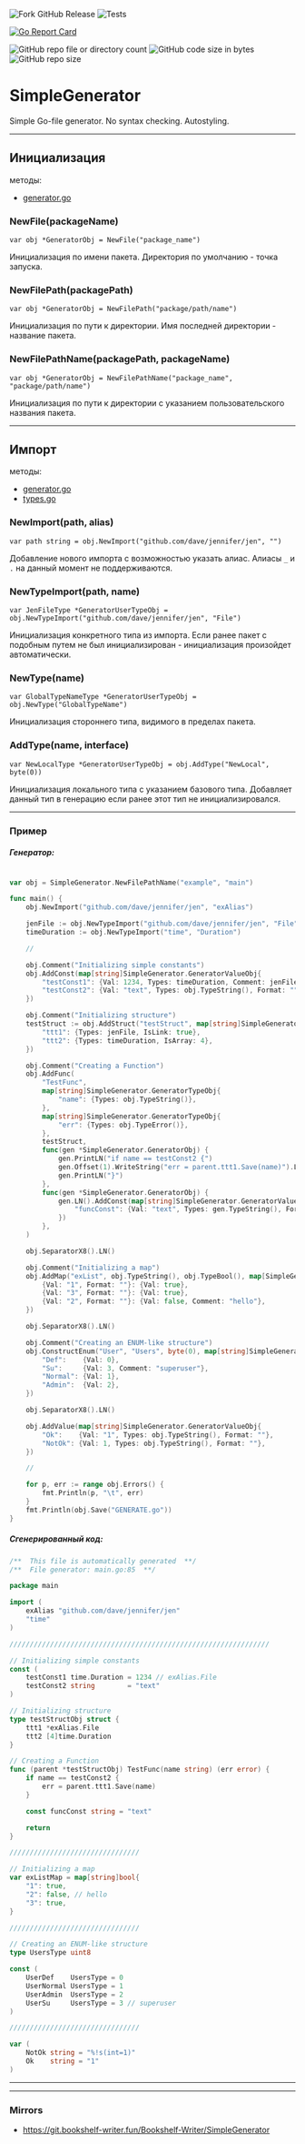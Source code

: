 ![Fork GitHub Release](https://img.shields.io/github/v/release/Bookshelf-Writer/SimpleGenerator)
![Tests](https://github.com/Bookshelf-Writer/SimpleGenerator/actions/workflows/go-test.yml/badge.svg)

[![Go Report Card](https://goreportcard.com/badge/github.com/Bookshelf-Writer/SimpleGenerator)](https://goreportcard.com/report/github.com/Bookshelf-Writer/SimpleGenerator)

![GitHub repo file or directory count](https://img.shields.io/github/directory-file-count/Bookshelf-Writer/SimpleGenerator?color=orange)
![GitHub code size in bytes](https://img.shields.io/github/languages/code-size/Bookshelf-Writer/SimpleGenerator?color=green)
![GitHub repo size](https://img.shields.io/github/repo-size/Bookshelf-Writer/SimpleGenerator)

# SimpleGenerator
Simple Go-file generator. No syntax checking. Autostyling.

---

## Инициализация

методы:
- [generator.go](generator.go)

### NewFile(packageName)

```
var obj *GeneratorObj = NewFile("package_name")
```

Инициализация по имени пакета. Директория по умолчанию - точка запуска.

### NewFilePath(packagePath)

```
var obj *GeneratorObj = NewFilePath("package/path/name")
```

Инициализация по пути к директории. Имя последней директории - название пакета.

### NewFilePathName(packagePath, packageName)

```
var obj *GeneratorObj = NewFilePathName("package_name", "package/path/name")
```

Инициализация по пути к директории c указанием пользовательского названия пакета.

---

## Импорт

методы:
- [generator.go](generator.go)
- [types.go](types.go)

### NewImport(path, alias)

```
var path string = obj.NewImport("github.com/dave/jennifer/jen", "")
```

Добавление нового импорта с возможностью указать алиас.
Алиасы `_` и `.` на данный момент не поддерживаются.

### NewTypeImport(path, name)

```
var JenFileType *GeneratorUserTypeObj = obj.NewTypeImport("github.com/dave/jennifer/jen", "File")
```

Инициализация конкретного типа из импорта.
Если ранее пакет с подобным путем не был инициализирован - инициализация произойдет автоматически.

### NewType(name)

```
var GlobalTypeNameType *GeneratorUserTypeObj = obj.NewType("GlobalTypeName")
```

Инициализация стороннего типа, видимого в пределах пакета.

### AddType(name, interface)

```
var NewLocalType *GeneratorUserTypeObj = obj.AddType("NewLocal", byte(0))
```

Инициализация локального типа с указанием базового типа.
Добавляет данный тип в генерацию если ранее этот тип не инициализировался.

---

### Пример

##### Генератор:
```go

var obj = SimpleGenerator.NewFilePathName("example", "main")

func main() {
	obj.NewImport("github.com/dave/jennifer/jen", "exAlias")

	jenFile := obj.NewTypeImport("github.com/dave/jennifer/jen", "File")
	timeDuration := obj.NewTypeImport("time", "Duration")

	//

	obj.Comment("Initializing simple constants")
	obj.AddConst(map[string]SimpleGenerator.GeneratorValueObj{
		"testConst1": {Val: 1234, Types: timeDuration, Comment: jenFile.Name()},
		"testConst2": {Val: "text", Types: obj.TypeString(), Format: ""},
	})

	obj.Comment("Initializing structure")
	testStruct := obj.AddStruct("testStruct", map[string]SimpleGenerator.GeneratorTypeObj{
		"ttt1": {Types: jenFile, IsLink: true},
		"ttt2": {Types: timeDuration, IsArray: 4},
	})

	obj.Comment("Creating a Function")
	obj.AddFunc(
		"TestFunc",
		map[string]SimpleGenerator.GeneratorTypeObj{
			"name": {Types: obj.TypeString()},
		},
		map[string]SimpleGenerator.GeneratorTypeObj{
			"err": {Types: obj.TypeError()},
		},
		testStruct,
		func(gen *SimpleGenerator.GeneratorObj) {
			gen.PrintLN("if name == testConst2 {")
			gen.Offset(1).WriteString("err = parent.ttt1.Save(name)").LN()
			gen.PrintLN("}")
		},
		func(gen *SimpleGenerator.GeneratorObj) {
			gen.LN().AddConst(map[string]SimpleGenerator.GeneratorValueObj{
				"funcConst": {Val: "text", Types: gen.TypeString(), Format: ""},
			})
		},
	)

	obj.SeparatorX8().LN()

	obj.Comment("Initializing a map")
	obj.AddMap("exList", obj.TypeString(), obj.TypeBool(), map[SimpleGenerator.GeneratorValueObj]SimpleGenerator.GeneratorValueObj{
		{Val: "1", Format: ""}: {Val: true},
		{Val: "3", Format: ""}: {Val: true},
		{Val: "2", Format: ""}: {Val: false, Comment: "hello"},
	})

	obj.SeparatorX8().LN()

	obj.Comment("Creating an ENUM-like structure")
	obj.ConstructEnum("User", "Users", byte(0), map[string]SimpleGenerator.GeneratorValueObj{
		"Def":    {Val: 0},
		"Su":     {Val: 3, Comment: "superuser"},
		"Normal": {Val: 1},
		"Admin":  {Val: 2},
	})

	obj.SeparatorX8().LN()

	obj.AddValue(map[string]SimpleGenerator.GeneratorValueObj{
		"Ok":    {Val: "1", Types: obj.TypeString(), Format: ""},
		"NotOk": {Val: 1, Types: obj.TypeString(), Format: ""},
	})

	//

	for p, err := range obj.Errors() {
		fmt.Println(p, "\t", err)
	}
	fmt.Println(obj.Save("GENERATE.go"))
}
```

##### Сгенерированный код:
```go
/**  This file is automatically generated  **/
/**  File generator: main.go:85  **/

package main

import (
	exAlias "github.com/dave/jennifer/jen"
	"time"
)

////////////////////////////////////////////////////////////////

// Initializing simple constants
const (
	testConst1 time.Duration = 1234 // exAlias.File
	testConst2 string        = "text"
)

// Initializing structure
type testStructObj struct {
	ttt1 *exAlias.File
	ttt2 [4]time.Duration
}

// Creating a Function
func (parent *testStructObj) TestFunc(name string) (err error) {
	if name == testConst2 {
		err = parent.ttt1.Save(name)
	}

	const funcConst string = "text"

	return
}

////////////////////////////////

// Initializing a map
var exListMap = map[string]bool{
	"1": true,
	"2": false, // hello
	"3": true,
}

////////////////////////////////

// Creating an ENUM-like structure
type UsersType uint8

const (
	UserDef    UsersType = 0
	UserNormal UsersType = 1
	UserAdmin  UsersType = 2
	UserSu     UsersType = 3 // superuser
)

////////////////////////////////

var (
	NotOk string = "%!s(int=1)"
	Ok    string = "1"
)
```

---

---

### Mirrors

- https://git.bookshelf-writer.fun/Bookshelf-Writer/SimpleGenerator